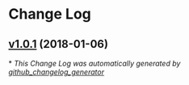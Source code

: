 # Change Log

## [v1.0.1](https://github.com/terae/graph/tree/v1.0.1) (2018-01-06)


\* *This Change Log was automatically generated by [github_changelog_generator](https://github.com/skywinder/Github-Changelog-Generator)*
